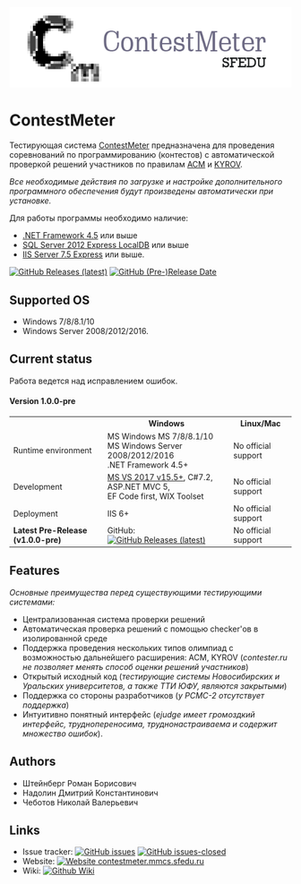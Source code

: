 ![Centurion logo](https://raw.githubusercontent.com/unchase/ContestMeter/master/Images/contestmeter_logo.png) 


# ContestMeter

Тестирующая система [ContestMeter](http://contestmeter.mmcs.sfedu.ru) предназначена для проведения соревнований по программированию (контестов) с автоматической проверкой решений участников по правилам [ACM](https://wikipedia.org/wiki/ACM_International_Collegiate_Programming_Contest) и [KYROV](https://school9.perm.ru/gate/articles/FAQ/#s_1_q_0).

*Все необходимые действия по загрузке и настройке дополнительного программного обеспечения будут произведены автоматически при установке.*

Для работы программы необходимо наличие:<br/>

- [.NET Framework 4.5](https://www.microsoft.com/ru-ru/download/details.aspx?id=30653) или выше
- [SQL Server 2012 Express LocalDB](https://www.microsoft.com/ru-RU/download/details.aspx?id=29062) или выше
- [IIS Server 7.5 Express](https://www.microsoft.com/ru-ru/download/details.aspx?id=1038) или выше.

<a href="https://github.com/unchase/ContestMeter/releases/latest" rel="nofollow"><img src="https://img.shields.io/github/downloads/unchase/ContestMeter/total.svg?maxAge=86400&&style=flat-square" alt="GitHub Releases (latest)"></a>
[![GitHub (Pre-)Release Date](https://img.shields.io/github/release-date-pre/unchase/contestmeter.svg?style=flat-square)](https://github.com/unchase/contestmeter/releases/latest)

## Supported OS
* Windows 7/8/8.1/10
* Windows Server 2008/2012/2016.

## Current status

Работа ведется над исправлением ошибок.

#### Version 1.0.0-pre

<table>
  <tr>
    <th>&nbsp;</th>
    <th>Windows</th>
    <th>Linux/Mac</th>
  </tr>
  <tr>
    <td>Runtime environment</td>
    <td>MS Windows MS 7/8/8.1/10<br/>MS Windows Server 2008/2012/2016<br/>.NET Framework 4.5+</td>
    <td>No official support</td>
  </tr>
  <tr>
    <td>Development</td>
    <td><a href="https://visualstudio.microsoft.com" width="49%">MS VS 2017 v15.5+</a>, C#7.2, ASP.NET MVC 5,<br/> EF Code first, WIX Toolset</td>
    <td>No official support</td>
  </tr>
  <tr>
    <td>Deployment</td>
    <td>IIS 6+</td>
    <td>No official support</td>
  </tr>  
  <tr>
    <td><strong>Latest Pre-Release (v1.0.0-pre)</strong></td>
    <td>GitHub: <a href="https://github.com/unchase/ContestMeter/releases"><img src="https://img.shields.io/github/downloads-pre/unchase/ContestMeter/latest/total.svg?maxAge=86400&&style=flat-square" alt="GitHub Releases (latest)"></a></td>
    <td>No official support</td>
  </tr>
</table>

## Features
*Основные преимущества перед существующими тестирующими системами:*

- Централизованная система проверки решений
- Автоматическая проверка решений с помощью checker'ов в изолированной среде
- Поддержка проведения нескольких типов олимпиад с возможностью дальнейшего расширения: ACM, KYROV (*contester.ru не позволяет менять способ оценки решений участников*)
- Открытый исходный код (*тестирующие системы Новосибирских и Уральских университетов, а также ТТИ ЮФУ, являются закрытыми*)
- Поддержка со стороны разработчиков (*у PCMC-2 отсутствует поддержка*)
- Интуитивно понятный интерфейс (*ejudge имеет громоздкий интерфейс, труднопереносима, труднонастраиваема и содержит множество ошибок*).

## Authors
- Штейнберг Роман Борисович
- Надолин Дмитрий Константинович
- Чеботов Николай Валерьевич

## Links
* Issue tracker: [![GitHub issues](https://img.shields.io/github/issues/unchase/contestmeter/shields.svg?style=flat-square)](https://github.com/unchase/contestmeter/issues) [![GitHub issues-closed](https://img.shields.io/github/issues-closed/unchase/contestmeter.svg?style=flat-square)](https://GitHub.com/unchase/contestmeter/issues?q=is%3Aissue+is%3Aclosed)
* Website: [![Website contestmeter.mmcs.sfedu.ru](https://img.shields.io/website-up-down-green-red/http/contestmeter.mmcs.sfedu.ru.svg?style=flat-square)](http://contestmeter.mmcs.sfedu.ru/)
* Wiki: <a href="https://github.com/unchase/contestmeter/wiki" rel="nofollow" target="_blank"><img src="https://img.shields.io/badge/Wiki-go-blue.svg?style=flat-square" alt="Github Wiki"></a>
